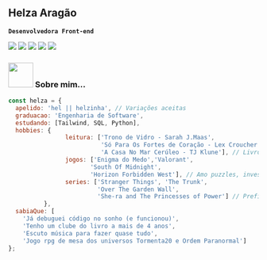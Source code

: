 ## Helza Aragão

**`Desenvolvedora Front-end`**

<div>
  <img src="https://img.shields.io/badge/React-20232A?style=for-the-badge&logo=react&logoColor=61DAFB"/>
  <img src="https://img.shields.io/badge/TypeScript-007ACC?style=for-the-badge&logo=typescript&logoColor=white"/>
  <img src="https://img.shields.io/badge/styled--components-DB7093?style=for-the-badge&logo=styled-components&logoColor=white"/>
  <img src="https://img.shields.io/badge/Tailwind_CSS-38B2AC?style=for-the-badge&logo=tailwind-css&logoColor=white"/>
  <img src="https://img.shields.io/badge/JavaScript-F7DF1E?style=for-the-badge&logo=javascript&logoColor=black"/>
</div>

### <img src="https://media.giphy.com/media/VgCDAzcKvsR6OM0uWg/giphy.gif" width="50"> Sobre mim...

```javascript
const helza = {
  apelido: 'hel || helzinha', // Variações aceitas
  graduacao: 'Engenharia de Software',
  estudando: [Tailwind, SQL, Python],
  hobbies: {
                leitura: ['Trono de Vidro - Sarah J.Maas',
                          'Só Para Os Fortes de Coração - Lex Croucher',
                          'A Casa No Mar Cerúleo - TJ Klune'], // Livros de Fantasia, Romance e suspense são meu xodó
                jogos: ['Enigma do Medo','Valorant',
                       'South Of Midnight',
                       'Horizon Forbidden West'], // Amo puzzles, investigação, rpgs e joguinho de tiro com magia
                series: ['Stranger Things', 'The Trunk',
                         'Over The Garden Wall',
                         'She-ra and The Princesses of Power'] // Prefiro assistir séries do que filmes
          },
  sabiaQue: [
    'Já debuguei código no sonho (e funcionou)',
    'Tenho um clube do livro a mais de 4 anos',
    'Escuto música para fazer quase tudo',
    'Jogo rpg de mesa dos universos Tormenta20 e Ordem Paranormal']
};
```      
